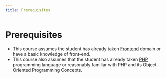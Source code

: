 ```yaml
---
title: Prerequisites
---
```

# Prerequisites

- This course assumes the student has already taken [Frontend](#front-end) domain  or have a basic knowledge of front-end.
- This course also assumes that the student has already taken [PHP](#php) programming language or reasonably familiar with PHP and its Object Oriented Programming Concepts.
